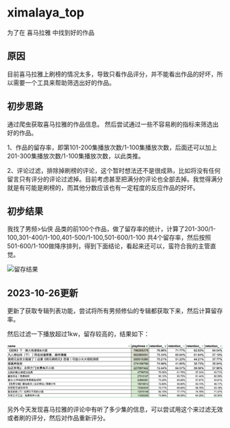 # ximalaya_top
为了在 喜马拉雅 中找到好的作品

## 原因
目前喜马拉雅上刷榜的情况太多，导致只看作品评分，并不能看出作品的好坏，所以需要一个工具来帮助筛选出好的作品。

## 初步思路
通过爬虫获取喜马拉雅的作品信息。
然后尝试通过一些不容易刷的指标来筛选出好的作品。

1、作品的留存率，即第101-200集播放次数/1-100集播放次数，后面还可以加上201-300集播放次数/1-100集播放次数，以此类推。

2、评论过滤，排除掉刷榜的评论，这个暂时想法还不是很成熟，比如将没有任何留言只有评分的评论过滤掉。目前考虑甚至把满分的评论也全部去掉。我觉得满分就是有可能是刷榜的，而其他分数应该也有一定程度的反应作品的好坏。

## 初步结果
我找了男频>仙侠 品类的前100个作品，做了留存率的统计，计算了201-300/1-100,301-400/1-100,401-500/1-100,501-600/1-100 共4个留存率，然后按照501-600/1-100做降序排列，得到下面结论，看起来还可以，蛮符合我的主管直觉。

![留存结果](data/1.png)

## 2023-10-26更新
更新了获取专辑列表功能，尝试将所有男频修仙的专辑都获取下来，然后计算留存率。

然后过滤一下播放超过1kw，留存较高的，结果如下：

![留存结果](data/2.png)

另外今天发现喜马拉雅的评论中有听了多少集的信息，可以尝试用这个来过滤无效或者刷的评分，然后对作品重新评分。